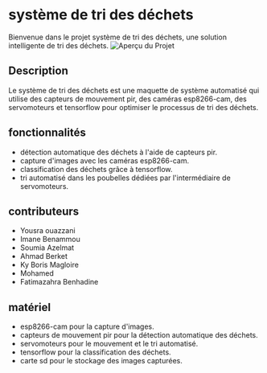# système de tri des déchets

Bienvenue dans le projet système de tri des déchets, une solution intelligente de tri des déchets.
![Aperçu du Projet](https://th.bing.com/th/id/OIP.IL-nWMzu2QkJekf6FBB6hgHaFj?rs=1&pid=ImgDetMain)

## Description

Le système de tri des déchets est une maquette de système automatisé qui utilise des capteurs de mouvement pir, des caméras esp8266-cam, des servomoteurs et tensorflow pour optimiser le processus de tri des déchets.

## fonctionnalités

- détection automatique des déchets à l'aide de capteurs pir.
- capture d'images avec les caméras esp8266-cam.
- classification des déchets grâce à tensorflow.
- tri automatisé dans les poubelles dédiées par l'intermédiaire de servomoteurs.

## contributeurs

- Yousra ouazzani
-  Imane Benammou
- Soumia Azelmat
- Ahmad Berket
- Ky Boris Magloire
- Mohamed
- Fatimazahra Benhadine

## matériel

- esp8266-cam pour la capture d'images.
- capteurs de mouvement pir pour la détection automatique des déchets.
- servomoteurs pour le mouvement et le tri automatisé.
- tensorflow pour la classification des déchets.
- carte sd pour le stockage des images capturées.
